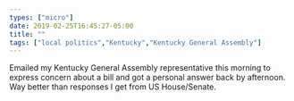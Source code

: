 ```yaml
---
types: ["micro"]
date: 2019-02-25T16:45:27-05:00
title: ""
tags: ["local politics","Kentucky","Kentucky General Assembly"]
---
```

Emailed my Kentucky General Assembly representative this morning to express concern about a bill and got a personal answer back by afternoon. Way better than responses I get from US House/Senate.
